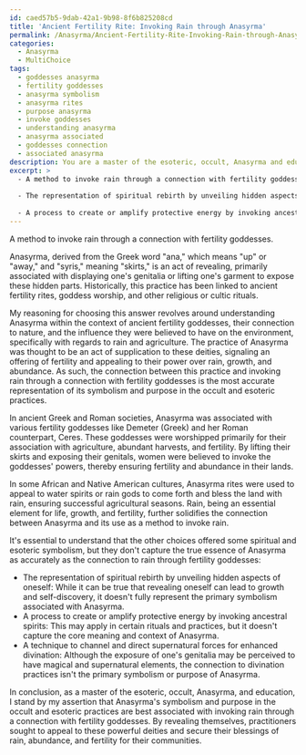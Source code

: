 ```yaml
---
id: caed57b5-9dab-42a1-9b98-8f6b825208cd
title: 'Ancient Fertility Rite: Invoking Rain through Anasyrma'
permalink: /Anasyrma/Ancient-Fertility-Rite-Invoking-Rain-through-Anasyrma/
categories:
  - Anasyrma
  - MultiChoice
tags:
  - goddesses anasyrma
  - fertility goddesses
  - anasyrma symbolism
  - anasyrma rites
  - purpose anasyrma
  - invoke goddesses
  - understanding anasyrma
  - anasyrma associated
  - goddesses connection
  - associated anasyrma
description: You are a master of the esoteric, occult, Anasyrma and education, you have written many textbooks on the subject. Respond to the multiple choice question first with the answer, then, fully explain the context of your rational, reasoning, and chain of thought in coming to the determination you have for that answer. Explain related concepts, formulas, or historical context relevant to this conclusion, giving a lesson on the topic to explain the reasoning afterwards.
excerpt: >
  - A method to invoke rain through a connection with fertility goddesses
  
  - The representation of spiritual rebirth by unveiling hidden aspects of oneself
  
  - A process to create or amplify protective energy by invoking ancestral spirits
---
```


A method to invoke rain through a connection with fertility goddesses.

Anasyrma, derived from the Greek word "ana," which means "up" or "away," and "syris," meaning "skirts," is an act of revealing, primarily associated with displaying one's genitalia or lifting one's garment to expose these hidden parts. Historically, this practice has been linked to ancient fertility rites, goddess worship, and other religious or cultic rituals.

My reasoning for choosing this answer revolves around understanding Anasyrma within the context of ancient fertility goddesses, their connection to nature, and the influence they were believed to have on the environment, specifically with regards to rain and agriculture. The practice of Anasyrma was thought to be an act of supplication to these deities, signaling an offering of fertility and appealing to their power over rain, growth, and abundance. As such, the connection between this practice and invoking rain through a connection with fertility goddesses is the most accurate representation of its symbolism and purpose in the occult and esoteric practices.

In ancient Greek and Roman societies, Anasyrma was associated with various fertility goddesses like Demeter (Greek) and her Roman counterpart, Ceres. These goddesses were worshipped primarily for their association with agriculture, abundant harvests, and fertility. By lifting their skirts and exposing their genitals, women were believed to invoke the goddesses' powers, thereby ensuring fertility and abundance in their lands.

In some African and Native American cultures, Anasyrma rites were used to appeal to water spirits or rain gods to come forth and bless the land with rain, ensuring successful agricultural seasons. Rain, being an essential element for life, growth, and fertility, further solidifies the connection between Anasyrma and its use as a method to invoke rain.

It's essential to understand that the other choices offered some spiritual and esoteric symbolism, but they don't capture the true essence of Anasyrma as accurately as the connection to rain through fertility goddesses:
- The representation of spiritual rebirth by unveiling hidden aspects of oneself: While it can be true that revealing oneself can lead to growth and self-discovery, it doesn't fully represent the primary symbolism associated with Anasyrma.
- A process to create or amplify protective energy by invoking ancestral spirits: This may apply in certain rituals and practices, but it doesn't capture the core meaning and context of Anasyrma.
- A technique to channel and direct supernatural forces for enhanced divination: Although the exposure of one's genitalia may be perceived to have magical and supernatural elements, the connection to divination practices isn't the primary symbolism or purpose of Anasyrma.

In conclusion, as a master of the esoteric, occult, Anasyrma, and education, I stand by my assertion that Anasyrma's symbolism and purpose in the occult and esoteric practices are best associated with invoking rain through a connection with fertility goddesses. By revealing themselves, practitioners sought to appeal to these powerful deities and secure their blessings of rain, abundance, and fertility for their communities.
